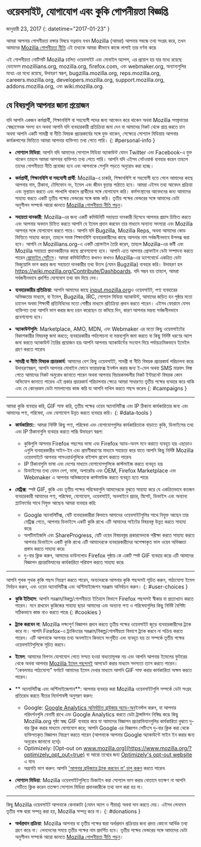 # ওয়েবসাইট, যোগাযোগ এবং কুকি গোপনীয়তা বিজ্ঞপ্তি

জানুয়ারী 23, 2017
{: datetime="2017-01-23" }

আমরা আপনার গোপনীয়তা রক্ষার বিষয়ে যত্নবান৷ যখন Mozilla (আমরা) আপনার সম্বন্ধে তথ্য সংগ্রহ করে, তখন আমাদের [Mozilla গোপনীয়তা নীতি](https://www.mozilla.org/privacy/) এই তথ্যকে আমরা কীভাবে কাজে লাগাই তার বর্ণনা করে৷

এই গোপনীয়তা নোটিসটি Mozilla চালিত ওয়েবসাইট এবং মোবাইল অ্যাপস, এর প্রয়োগ হয় যার মধ্যে রয়েছে ডোমেনস mozillians.org, mozilla.org, firefox.com, এবং webmaker.org, অন্যান্যগুলির মধ্যে৷ এর মধ্যে রয়েছে, উদাহরণ স্বরূপ, bugzilla.mozilla.org, reps.mozilla.org, careers.mozilla.org, developers.mozilla.org, support.mozilla.org, addons.mozilla.org, এবং wiki.mozilla.org.

## যে বিষয়গুলি আপনার জানা প্রয়োজন

যদি আপনি একজন কর্মপ্রার্থী, শিক্ষানবিশি বা সহযোগী পদের জন্য আবেদন করে থাকেন অথবা Mozilla সম্প্রদায়ের স্বেচ্ছাসেবক সদস্য হন অথবা আপনি যদি ব্যবহারকারী প্রতিক্রিয়া জমা দেন বা আমাদের নিকট থেকে প্রাপ্ত করতে চান অথবা আপনি একটি সামগ্রী বা নীতি বিষয়ক প্রচারকার্যের সঙ্গে যুক্ত থাকেন, সেক্ষেত্রে সোশ্যাল মিডিয়ায় আপনার কার্যকলাপের ভিত্তিতে আমরা আপনার ব্যক্তিগত তথ্য পেতে পারি। 
{: #personal-info }

* **সোশ্যাল মিডিয়া**: আপনি যদি আমাদের সোশ্যাল মিডিয়া অ্যাকাউন্ট যেমন Twitter এবং Facebook-এ যুক্ত থাকেন তাহলে আমরা আপনার ব্যক্তিগত তথ্য পেতে পারি। আপনি যদি এইসব নেটওয়ার্ক ব্যবহার করেন তাহলে তাদের গোপনীয়তা নীতি প্রযোজ্য হবে এবং আপনাকে সেগুলি পড়তে অনুরোধ করা হচ্ছে।  

* **কর্মপ্রার্থী, শিক্ষানবিশি বা সহযোগী প্রার্থী**: Mozilla-এ চাকরি, শিক্ষানবিশি বা সহযোগী হতে গেলে আমাদের কাছে আপনার নাম, ঠিকানা, টেলিফোন নং, ইমেল এবং জীবন বৃত্তান্ত পাঠাতে হবে। আমরা এইসব তথ্য আবেদন প্রক্রিয়া এবং মূল্যায়ন করতে এবং পদখালি থাকলে প্রার্থীদের সঙ্গে যোগাযোগ করি। কর্মসংস্থানের আবেদনের জন্য আমাদের সাহায্য করতে একটি তৃতীয় পক্ষের ভেন্ডরের সঙ্গে কাজ করি। তৃতীয় পক্ষের ভেন্ডরের সঙ্গে আমাদের ডেটা অনুশীলন সম্পর্কে আরো জানতে [Mozilla গোপনীয়তা নীতি পড়ুন](https://www.mozilla.org/privacy/)।

* **সহায়তা দানকারী**: Mozilla-এর জন্য একটি কমিউনিটি সহায়তা দানকারী হিসেবে আপনার প্রয়াস চিহ্নিত করতে এবং আপনার অবদান চিহ্নিত করতে আপনি যে ইমেল প্রদান করবেন তার মাধ্যমে অন্যান্য সদস্যরা এবং  Mozilla আপনার সঙ্গে যোগাযোগ করতে পারে। আপনি যদি Bugzilla, Mozilla Reps,  অথবা আমাদের কোড ভিত্তিতে সাহায্য করেন, তাহলে সমস্ত শিক্ষানবিশি ব্যবহারকারীদের কাছে আপনার নাম সর্বজনীনভাবে উপলব্ধ করা হবে। আপনি যে Mozillians.org-এ একটি প্রোফাইল তৈরি করেন, তাহলে Mozilla-এর কর্মী এবং Mozilla সহায়তা প্রদানকারীদের কাছে প্রবেশযোগ্য হবে। আপনি এতে আপনার প্রোফাইল ডেটা সম্পাদনা করতে পারেন [প্রোফাইল সেটিংস](https://mozillians.org/user/edit)। আমরা কমিউনিটিতে কখনও কখনও Mozilla-এর ড্যাশবোর্ডে একত্রিত ডেটা ভিজ্যুয়ালি ভাগ করার জন্য সহায়তা দানকারীর তথ্য উতস (যেমন Bugzilla)  ব্যবহার করি। উদাহরণ হল <https://wiki.mozilla.org/Contribute/Dashboards>. যদি সম্ভব হয় তাহলে, আমরা সর্বজনীনভাবে প্রদর্শিত যোগযোগ তথ্য বাদ দিয়ে দেব।

* **ব্যবহারকারীর প্রতিক্রিয়া**:  আপনি আমাদের কাছে [input.mozilla.org](https://input.mozilla.org/)ও ওয়েবসাইট, পণ্য ব্যবহারের অভিজ্ঞতার মাধ্যমে, বা ইমেল, Bugzilla, IRC, সোশ্যাল মিডিয়া অ্যাকাউন্ট, আমাদের জড়িত হন পৃষ্ঠার মতো চ্যানেল অথবা শিক্ষার্থী প্রতিনিধিদের মতো গোষ্ঠীর মাধ্যমে প্রতিক্রিয়া প্রদান করতে পারেন। এইসব ফোরামে যেসব ব্যক্তিগত তথ্য আপনি ভাগ করার জন্য চয়ন করেছেন তা কমিয়ে দিন, কারণ আপনার মন্তব্য সর্বজনীনভাবে প্রবেশযোগ্য হবে।

* **অ্যাকাউন্টগুলি**: Marketplace, AMO, MDN, এবং Webmaker এর মতো কিছু ওয়েবসাইটের বিকাশকারীর বিষয়বস্তু জমা করতে; ব্যবহারকারীর পর্যালোচনা বা মন্তব্যগুলি জমা করতে বা কিছু নির্দিষ্ট ধরণের অ্যাপ জমা করতে অ্যাকাউন্ট তৈরির প্রয়োজন হয়৷  আপনি আপনার অ্যাকাউন্টের সংযোগ দিয়ে পর্যায়ক্রমিকভাবে ইমেইল গ্রহণ করতে পারেন৷

* **সামগ্রী বা নীতি বিষয়ক প্রচারকার্য**: আমাদের বেশ কিছু ওয়েবসাইট, সামগ্রী বা নীতি বিষয়ক প্রচারকার্য পরিচালনা করে৷ উদাহরণস্বরূপ, আপনি আপনার মোবাইল ফোনে ফায়ারফক্স ইনস্টল করার জন্য ই-মেল অথবা SMS মারফৎ লিঙ্ক পেতে আমাদের নিকট অনুরোধ জানাতে পারেন অথবা আপনার বিচারকমন্ডলীর নিকট ইন্টারনেট বিষয়ক কোন অভিযোগ জানাতে পারেন৷ এই প্রকার প্রচারকার্য পরিচালনার ক্ষেত্রে আমরা সাধারণত তৃতীয় পক্ষের ব্যবহার করে থাকি এবং যে কোনরকম ডেটা সামলানোর কাজ করি যা আপনি দাখিল করতে পছন্দ করেন৷
{: #campaigns }

---------------------------------------

আমরা কুকি ব্যবহার করি, GIF সাফ করি, তৃতীয় পক্ষের ওয়েব অ্যানালিটিক্স এবং IP ঠিকানা কার্যকারিতার জন্য এবং আমাদের পণ্য, পরিষেবা, এবং যোগাযোগ উন্নত করতে ব্যবহার করি। 
{: #data-tools }

* **কার্যকারিতা:**: আমরা নির্দিষ্ট কিছু পণ্য, পরিষেবা এবং যোগাযোগগুলির কার্যকারিতাকে বাড়াতে কুকি, ডিভাইসের তথ্য এবং IP ঠিকানাগুলি ব্যবহার করতে পারি৷ উদাহরণ স্বরূপ:
    * কুকিগুলি আপনার Firefox পছন্দের ভাষা এবং Firefox অ্যাড-অনস মনে করাতে ব্যবহৃত হয়৷ এছাড়াও এগুলি ব্যবহারকারীর সাইন-ইন এবং প্রমাণীকরণের মাধ্যমে সহায়তা করে যাতে আপনি কিছু নির্দিষ্ট Mozilla ওয়েবসাইটে আপনার পাসওয়ার্ডগুলিকে বাইপাস প্রবেশ করাতে পারেন৷  
    * IP ঠিকানাগুলি ভাষা এবং দেশের মাধ্যমে যোগাযোগগুলিকে কাস্টমাইজ করতে ব্যবহৃত হয়৷  
    * ডিভাইসের তথ্য যেমন দেশ, ভাষা, অপারেটর এবং OEM, Firefox Marketplace এবং Webmaker এ আপনার অভিজ্ঞতাকে কাস্টমাউজ করতে ব্যবহৃত হতে পারে৷

* **মেট্রিক্স**: স্পষ্ট GIF, কুকি এবং তৃতীয় পক্ষের পরিষেবাগুলি আমাদেরকে বুঝতে সাহায্য করে যে একত্রিতভাবে কতজন ব্যবহারকারী আমাদের পণ্য, পরিষেবা, যোগাযোগ, ওয়েবসাইট, অনলাইনে প্রচার, স্নিপেট, ডিভাইস এবং অন্যান্য প্ল্যাটফর্মের সাথে নিযুক্ত আছেন৷ আমরা ব্যবহার করি:
    * Google অ্যানালিটিক্স, যেটি ব্যবহারকারীরা কিভাবে আমাদের ওয়েবসাইটগুলির সাথে নিযুক্ত আছেন তার মেট্রিক্স পেতে, আপনার ডিভাইসে একটি কুকি রাখে৷      এটি আমাদের সাইটের বিষয়বস্তু উন্নত করতে সাহায্য করে৷  
    * অপটিমাইজলি এবং ShareProgress, যেটি ওয়েব বিষয়বস্তুর প্রকারভেদকে পরীক্ষা করতে সাহায্য করতে আপনার ডিভাইসে একটি কুকি রাখে৷  এটি আমাদেরকে ব্যবহারকারীদের অপেক্ষাকৃত ভাল ওয়েব অভিজ্ঞতা প্রস্তাব করতে সাহায্য করে৷
    * দু-বার ক্লিক করুন, আমাদের ডাউনলোড Firefox পৃষ্ঠায় কে একটি স্পষ্ট GIF ব্যবহার করে৷ এটি আমাদের বিজ্ঞাপন প্রচারাভিযানের কার্যকারিতা পরিমাপ করতে সাহায্য করে৷  

---------------------------------------

আপনি পৃথক পৃথক কুকি পছন্দ নিয়ন্ত্রণ করতে পারেন, অন্যদেরকে আপনার কুকি পছন্দসই সূচিত করুন, পাঠ্যযোগ্য ইমেল নির্বাচন করুন, এবং ওয়েব অ্যানালিটিক্স এবং অপ্টিমাইজেশন সরঞ্জাম অনির্বাচন করুন। 
{: #user-choices }

* **কুকি ইতিহাস**:  আপনি সরঞ্জাম/বিকল্প/গোপনীয়তা ইতিহাস বিভাগে Firefox পছন্দসই স্বীকার বা প্রত্যাখ্যান করতে পারেন। মনে রাখবেন কুকিজের সাহায্য ছাড়া আমাদের এবং অন্যান্য পণ্য ও পরিষেবাগুলির কিছু নির্দিষ্ট বৈশিষ্ট্য সঠিকভাবে কাজ নাও করতে পারে৷ 
{: #cookies }

* **ট্র্যাক করবেন না**: Mozilla লক্ষ্যপূর্ণ বিজ্ঞাপন প্রদান করতে তৃতীয় পক্ষের ওয়েবসাইট জুড়ে ব্যবহারকারীদের ট্র্যাক করে না।  আপনি Firefox-এ ট্র্যাকিংয়ের সরঞ্জাম/বিকল্প/গোপনীয়তা বিভাগে ট্র্যাক করবে না সক্রিয় করতে পারেন। এটি আপনাকে আপনার তথ্য অনলাইনে কিভাবে সংগৃহীত এবং ব্যবহৃত হয় তা সম্পর্কে তৃতীয় পক্ষের ওয়েবসাইটগুলিকে সূচিত করবে।  

* **ইমেল**: আমাদের বিপণন যোগাযোগ পেতে সম্মত হওয়া বাধ্যতামূলক নয় এবং আপনি আপনার ইমেলের ফুটারের থেকে অথবা আপনার [Mozilla ইমেল পছন্দসই](https://www.mozilla.org/newsletter/recovery/) আপডেট করার মাধ্যমে সদস্যতা ত্যাগ করতে পারেন। “কেবলমাত্র পাঠ্যযোগ্য” ফর্মাটে আমাদের ইমেল দেখার মাধ্যমে আপনি GIF সাফ করার কার্যকারিতা অক্ষম করতে পারেন।  

* ** অ্যানালিটিক্স এবং অপ্টিমাইজেশান**: আপনার ব্যবহার করা Mozilla ওয়েবসাইটগুলি সম্পর্কে ডেটা সংগ্রহ প্রতিরোধ করতে নীচের নির্দেশাবলী অনুসরণ করুন:
   *  Google: [Google Analytics অনির্বাচিত ব্রাউজার অ্যাড-অন](https://tools.google.com/dlpage/gaoptout)ইনস্টল করুন, যা আপনার পরিদর্শনগুলি বেনামী রাখে এবং Google Analytics করতে ডেটা ট্রান্সমিশন নিষিদ্ধ করে৷ কিছু Mozilla.org পৃষ্ঠা স্বচ্ছ GIF ব্যবহার করে যা আমাদের বিজ্ঞাপন প্রচারাভিযানগুলির কার্যকারিতা বুঝতে দু-বার ক্লিক করার মাধ্যমে যোগাযোগ করে; আপনি Google এর বিজ্ঞাপন সেটিংসে দু-বার ক্লিক করা থেকে ব্যক্তিগতকৃত বিজ্ঞাপন নিয়ন্ত্রণ করতে পারেন (আপনাকে আপনার Google অ্যাকাউন্টে সাইন ইন করার জন্য অনুরোধ জানানো হবে)৷
   *  Optimizely: [Opt-out on www.mozilla.org](https://www.mozilla.org/?optimizely_opt_out=true) বা আরো তথ্যের জন্য [Optimizely's opt-out website](https://www.optimizely.com/opt_out) এ যান৷
   *  অগ্রগতি ভাগ করুন: আপনি ['আপনার ব্রাউজারে ট্র্যাক করবেন না' চালু করুন](https://support.mozilla.org/kb/how-do-i-turn-do-not-track-feature) করতে পারেন৷

* **সোশ্যাল মিডিয়া**: Mozilla ওয়েবসাইটগুলিতে ডিজাইন করা সোশ্যাল ভাগ করার বোতামে যতক্ষণ না আপনি সেটিতে ক্লিক করেন ততক্ষণ সোশ্যাল মিডিয়া প্রদানকারীকে তথ্য ভাগ করা হয় না।

---------------------------------------

কিছু Mozilla ওয়েবসাইট আপনাকে কেনাকাটা (যেমন অ্যাপ ও গীয়ার) অথবা দান করতে দেয়। এইসব লেনদেন তৃতীয় পক্ষ দ্বারা সম্পন্ন করা হয়, Mozilla সম্পন্ন করে না। 
{: #donations }

* **অর্থপ্রদান প্রক্রিয়া**:   Mozilla আপনার বা তৃতীয় পক্ষের দ্বারা অর্থপ্রদান প্রক্রিয়ার জন্য প্রদত্ত কোনো আর্থিক তথ্য গ্রহণ করে না। লেনদেনের সময়ে তৃতীয় পক্ষের নাম প্রদর্শিত হবে।  তৃতীয় পক্ষের ভেন্ডরের সঙ্গে আমাদের ডেটা অনুশীলন সম্পর্কে আরো জানতে [Mozilla গোপনীয়তা নীতি পড়ুন](https://www.mozilla.org/privacy/)।  
